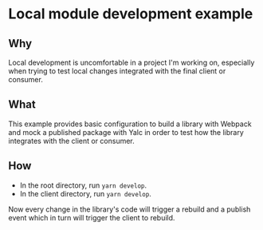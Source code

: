 # Local module development example

## Why
Local development is uncomfortable in a project I'm working on, especially
 when trying to test local changes integrated with the final client or
  consumer. 
  
## What
This example provides basic configuration to build a library with Webpack and
 mock a published package with Yalc in order to test how the library
  integrates with the client or consumer.
  
## How
- In the root directory, run `yarn develop`.
- In the client directory, run `yarn develop`.

Now every change in the library's code will trigger a rebuild and a publish
 event which in turn will trigger the client to rebuild.


